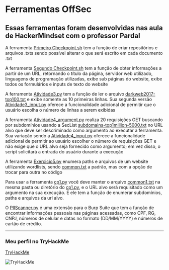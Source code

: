 # Ferramentas OffSec
Essas ferramentas foram desenvolvidas nas aula de HackerMindset com o professor Pardal
-----
A ferramenta [Primeiro Checkpoint.sh](https://github.com/Henry0005/Hackermindset/blob/main/Primeiro_Checkpoint.sh) tem a função de criar repositórios e arquivos .txts sendo possível alterar o que será escrito em cada documento .txt

A ferramenta [Segundo Checkpoint.sh](https://github.com/Henry0005/Hackermindset/blob/main/Segundo_Checkpoint.sh) tem a função de obter informações a partir de um URL, retornando o título da página, servidor web utilizado, linguagens de programação utilizadas, exibe sub páginas do website, exibe todos os formulários e inputs de texto do website

A ferramenta [Atividade3.py](https://github.com/Henry0005/Hackermindset/blob/main/Atividade3.py "Atividade3.py") tem a função de ler o arquivo [darkweb2017-top100.txt](https://github.com/Henry0005/Hackermindset/blob/main/darkweb2017-top100.txt "darkweb2017-top100.txt") e exibe somente as 10 primeiras linhas. Sua segunda versão [Atividade3_input.py](https://github.com/Henry0005/Hackermindset/blob/main/Atividade3_input.py "Atividade3_input.py") oferece a funcionalidade adicional de permitir que o usuário escolha o número de linhas a serem exibidas

A ferramenta [Atividade4_argument.py](https://github.com/Henry0005/Hackermindset/blob/main/Atividade4_argument.py "Atividade4_argument.py") realiza 20 requisições GET buscando por subdomínios usando a SecList [subdomains-top1million-5000.txt](https://github.com/Henry0005/Hackermindset/blob/main/subdomains-top1million-5000.txt "subdomains-top1million-5000.txt") no URL alvo que deve ser descriminado como argumento ao executar a ferramenta. Sua variação sendo a [Atividade4_input.py](https://github.com/Henry0005/Hackermindset/blob/main/Atividade4_input.py "Atividade4_input.py") oferece a funcionalidade adicional de permitir ao usuário escolher o número de requisições GET e não exige que o URL alvo seja fornecido como argumento; em vez disso, o script solicitará a entrada do usuário durante a execução

A ferramenta [Exercicio5.py](https://github.com/Henry0005/Hackermindset/blob/main/Exercicio5.py "Exercicio5.py") enumera paths e arquivos de um website utilizando wordlists, sendo [common.txt](https://github.com/Henry0005/Hackermindset/blob/main/common.txt "common.txt") a padrão, mas com a opção de trocar para outra no código

Para usar a ferramenta [cp1.py](https://github.com/Henry0005/Hackermindset/blob/main/cp1.py "cp1.py") você deve manter o arquivo [common1.txt](https://github.com/Henry0005/Hackermindset/blob/main/common1.txt "common1.txt") na mesma pasta ou diretório do [cp1.py](https://github.com/Henry0005/Hackermindset/blob/main/cp1.py "cp1.py"), e o URL alvo será requisitado como um argumento na sua execução. E ele tem a função de enumerar subdomínios, paths e arquivos da url alvo.

O [PIIScanner.py](https://github.com/Henry0005/Hackermindset/blob/main/PIIScanner.py) é uma extensão para o Burp Suite que tem a função de encontrar informações pessoais nas páginas acessadas, como CPF, RG, CNPJ, números de celular e datas no formato (DD/MM/YYYY) e números de cartão de crédito.

-----
### Meu perfil no TryHackMe
[TryHackMe](https://tryhackme.com/p/Henry.05)

![TryHackMe](https://tryhackme-badges.s3.amazonaws.com/Henry.05.png?update=1)
